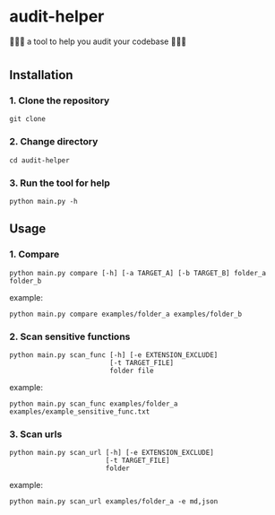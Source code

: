 # audit-helper
🚀👩‍💻 a tool to help you audit your codebase 🚀👩‍💻

#
## Installation
### 1. Clone the repository
```
git clone
```
    
### 2. Change directory
```
cd audit-helper
```

### 3. Run the tool for help
```
python main.py -h
```

## Usage

### 1. Compare
```
python main.py compare [-h] [-a TARGET_A] [-b TARGET_B] folder_a folder_b
```
example:
```
python main.py compare examples/folder_a examples/folder_b
```

### 2. Scan sensitive functions
```
python main.py scan_func [-h] [-e EXTENSION_EXCLUDE]
                         [-t TARGET_FILE]
                         folder file
```
example:
```
python main.py scan_func examples/folder_a examples/example_sensitive_func.txt
```

### 3. Scan urls
```
python main.py scan_url [-h] [-e EXTENSION_EXCLUDE]
                        [-t TARGET_FILE]
                        folder
```
example:
```
python main.py scan_url examples/folder_a -e md,json
```
